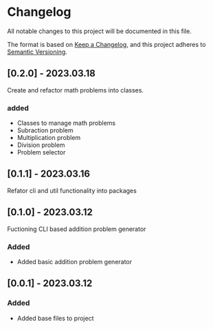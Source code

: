 # Changelog
All notable changes to this project will be documented in this file.

The format is based on [Keep a Changelog](https://keepachangelog.com/en/1.0.0/),
and this project adheres to [Semantic Versioning](https://semver.org/spec/v2.0.0.html).
## [0.2.0] - 2023.03.18
Create and refactor math problems into classes.
### added
- Classes to manage math problems
- Subraction problem
- Multiplication problem
- Division problem
- Problem selector

## [0.1.1] - 2023.03.16
Refator cli and util functionality into packages

## [0.1.0] - 2023.03.12
Fuctioning CLI based addition problem generator
### Added
- Added basic addition problem generator

## [0.0.1] - 2023.03.12
### Added
- Added base files to project